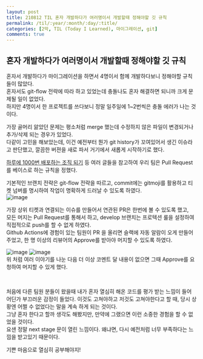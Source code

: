 ```yaml
---
layout: post
title: 210812 TIL 혼자 개발하다가 여러명이서 개발할때 정해야할 깃 규칙
permalink: /til/:year/:month/:day/:title/
categories: [2막, TIL (Today I Learned), 마이그레이션, git]
comments: true
---
```


## 혼자 개발하다가 여러명이서 개발할때 정해야할 깃 규칙

혼자서 개발하다가 마이그레이션을 하면서 4명이서 함께 개발하다보니 정해야할 규칙들이 많았다.  
혼자서도 git-flow 전략에 따라 하고 있었는데 충돌나도 혼자 해결하면 되니까 크게 문제될 일이 없었다.  
하지만 4명이서 한 프로젝트를 쓰다보니 정말 일주일에 1~2번씩은 충돌 에러가 나는 것이다.  

가장 골머리 앓았던 문제는 평소처럼 merge 했는데 수정하지 않은 파일이 변경되거나 추가/삭제 되는 경우가 있었다.  
다같이 고민을 해보았는데, 이건 예전부터 뭔가 git history가 꼬여있어서 생긴 이슈라고 판단했고, 깔끔한 버젼을 새로 파서 거기에서 새롭게 시작하기로 했다. 

[하루에 1000번 배포하는 조직 되기](https://blog.banksalad.com/tech/become-an-organization-that-deploys-1000-times-a-day/?gclid=Cj0KCQjw8IaGBhCHARIsAGIRRYpTODHCrPATp9A8nx5LT8wh94ktBC5X8r9-C_CIAmbVab-08Ud6MboaAlIqEALw_wcB)
등 여러 글들을 참고하여 우리 팀은 Pull Request를 베이스로 하는 규칙을 정했다.  

기본적인 브랜치 전략은 git-flow 전략을 따르고, commit에는 gitmoji를 활용하고 티켓 넘버를 명시하여 작업이 명확하게 드러날 수 있도록 하였다.  
![image](https://user-images.githubusercontent.com/75462618/129145917-042bf0c7-a2f9-4c05-885b-66e7e044abd0.png)

가장 상위 티켓과 연결되는 이슈를 만들어서 연관된 PR은 한번에 볼 수 있도록 했고,  
모든 머지는 Pull Request를 통해서 하고, develop 브랜치는 프로텍션 룰을 설정하여 직접적으로 push를 할 수 없게 하였다.   
Github Actions에 경험이 있는 팀원이 PR 을 올리면 슬랙에 자동 알람이 오게 만들어주었고, 한 명 이상의 리뷰어의 Approve를 받아야 머지할 수 있도록 하였다.   

![image](https://user-images.githubusercontent.com/40848630/129145259-abcceb08-d36c-4be9-9688-f134e072347c.png)
![image](https://user-images.githubusercontent.com/75462618/129145538-31a8e169-42e2-4576-a0c7-47fa663e6954.png)  
위 처럼 여러 이야기를 나눈 다음 더 이상 코멘트 달 내용이 없으면 그때 Approve를 요청하여 머지할 수 있게 했다.
  
<br/>

처음에 다른 팀원 분들이 왔을때 내가 혼자 열심히 해온 코드를 평가 받는 느낌이 들어 어딘가 부끄러운 감정이 들었다. 
이것도 고쳐야하고 저것도 고쳐야한다고 할 때, 당시 상황엔 어쩔 수 없었다는 말을 계속 하게 되는 것이다.  
그냥 혼자 한다고 할까 생각도 해봤지만, 만약에 그랬으면 이런 소중한 경험을 할 수 없었을 것이다.  
요샌 정말 next stage 문이 열린 느낌이다. 왜냐면, 다시 예전처럼 너무 부족하다는 느낌을 받고있기 때문이다.  

기쁜 마음으로 열심히 공부해야지! 
